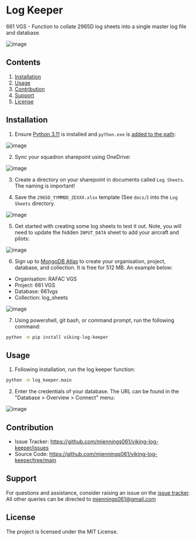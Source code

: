 # Log Keeper
661 VGS - Function to collate 2965D log sheets into a single master log file and database.

![image](https://github.com/mjennings061/viking-log-keeper/assets/24479573/cd4929e4-7a13-4d48-b4b6-1cd52f865b8d)

## Contents

1. [Installation](#installation)
2. [Usage](#usage)
3. [Contribution](#contribution)
4. [Support](#support)
5. [License](#license)

## Installation
1. Ensure [Python 3.11](https://www.python.org/downloads/windows/) is installed and `python.exe` is [added to the path](https://realpython.com/add-python-to-path/):

![image](https://github.com/mjennings061/viking-log-keeper/assets/24479573/f2d58a92-752c-426e-878f-832cfcf7e175)

2. Sync your squadron sharepoint using OneDrive:

![image](https://github.com/mjennings061/viking-log-keeper/assets/24479573/e9c856aa-48c3-429d-9685-d3b586538ea2)

3. Create a directory on your sharepoint in documents called `Log Sheets`. The naming is important!

4. Save the `2965D_YYMMDD_ZEXXX.xlsx` template (See `docs/`) into the `Log Sheets` directory.

![image](https://github.com/mjennings061/viking-log-keeper/assets/24479573/ea8e51e0-ee2b-481a-88ce-63a544e0da1b)

5. Get started with creating some log sheets to test it out. Note, you will need to update the hidden `INPUT_DATA` sheet to add your aircraft and pilots:

![image](https://github.com/mjennings061/viking-log-keeper/assets/24479573/0b826db1-fbf1-43e0-b07a-389521f9f697)

6. Sign up to [MongoDB Atlas](https://cloud.mongodb.com) to create your organisation, project, database, and collection. It is free for 512 MB. An example below:
- Organisation: RAFAC VGS
- Project: 661 VGS
- Database: 661vgs
- Collection: log_sheets

![image](https://github.com/mjennings061/viking-log-keeper/assets/24479573/a2991958-93c2-45c7-9406-8dbe913c32c2)

7. Using powershell, git bash, or command prompt, run the following command:

```bash
python -m pip install viking-log-keeper
```

## Usage

1. Following installation, run the log keeper function:

```bash
python -m log_keeper.main
```

2. Enter the credentials of your database. The URL can be found in the "Database > Overview > Connect" menu:

![image](https://github.com/mjennings061/viking-log-keeper/assets/24479573/7b91cde7-aa26-4bc3-8f85-5c37893aceee)

## Contribution

- Issue Tracker: https://github.com/mjennings061/viking-log-keeper/issues
- Source Code: https://github.com/mjennings061/viking-log-keeper/tree/main

## Support

For questions and assistance, consider raising an issue on the [issue tracker](https://github.com/mjennings061/viking-log-keeper/issues). All other queries can be directed to [mjennings061@gmail.com]()

## License

The project is licensed under the MIT License.
